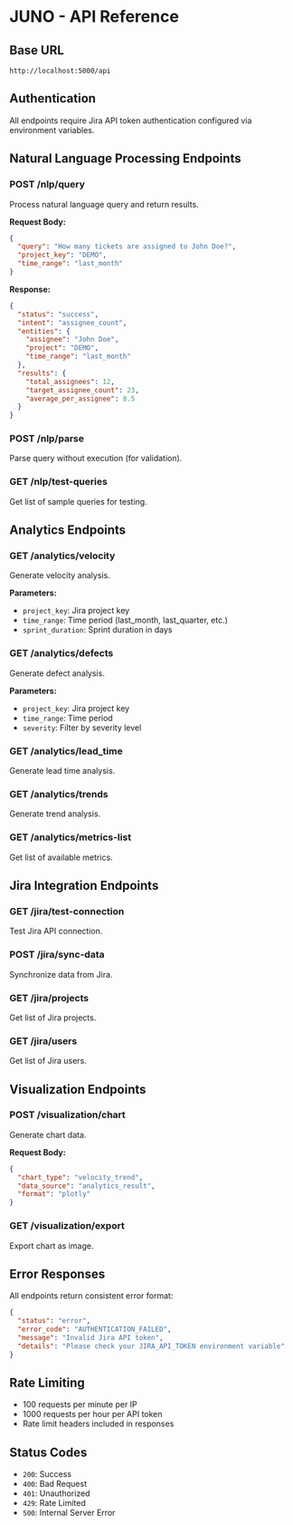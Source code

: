 # JUNO - API Reference

## Base URL
```
http://localhost:5000/api
```

## Authentication
All endpoints require Jira API token authentication configured via environment variables.

## Natural Language Processing Endpoints

### POST /nlp/query
Process natural language query and return results.

**Request Body:**
```json
{
  "query": "How many tickets are assigned to John Doe?",
  "project_key": "DEMO",
  "time_range": "last_month"
}
```

**Response:**
```json
{
  "status": "success",
  "intent": "assignee_count",
  "entities": {
    "assignee": "John Doe",
    "project": "DEMO",
    "time_range": "last_month"
  },
  "results": {
    "total_assignees": 12,
    "target_assignee_count": 23,
    "average_per_assignee": 8.5
  }
}
```

### POST /nlp/parse
Parse query without execution (for validation).

### GET /nlp/test-queries
Get list of sample queries for testing.

## Analytics Endpoints

### GET /analytics/velocity
Generate velocity analysis.

**Parameters:**
- `project_key`: Jira project key
- `time_range`: Time period (last_month, last_quarter, etc.)
- `sprint_duration`: Sprint duration in days

### GET /analytics/defects
Generate defect analysis.

**Parameters:**
- `project_key`: Jira project key
- `time_range`: Time period
- `severity`: Filter by severity level

### GET /analytics/lead_time
Generate lead time analysis.

### GET /analytics/trends
Generate trend analysis.

### GET /analytics/metrics-list
Get list of available metrics.

## Jira Integration Endpoints

### GET /jira/test-connection
Test Jira API connection.

### POST /jira/sync-data
Synchronize data from Jira.

### GET /jira/projects
Get list of Jira projects.

### GET /jira/users
Get list of Jira users.

## Visualization Endpoints

### POST /visualization/chart
Generate chart data.

**Request Body:**
```json
{
  "chart_type": "velocity_trend",
  "data_source": "analytics_result",
  "format": "plotly"
}
```

### GET /visualization/export
Export chart as image.

## Error Responses

All endpoints return consistent error format:

```json
{
  "status": "error",
  "error_code": "AUTHENTICATION_FAILED",
  "message": "Invalid Jira API token",
  "details": "Please check your JIRA_API_TOKEN environment variable"
}
```

## Rate Limiting

- 100 requests per minute per IP
- 1000 requests per hour per API token
- Rate limit headers included in responses

## Status Codes

- `200`: Success
- `400`: Bad Request
- `401`: Unauthorized
- `429`: Rate Limited
- `500`: Internal Server Error

